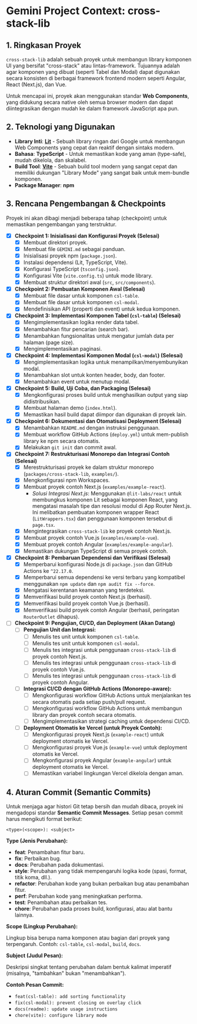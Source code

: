 # Gemini Project Context: cross-stack-lib

## 1. Ringkasan Proyek

`cross-stack-lib` adalah sebuah proyek untuk membangun library komponen UI yang bersifat "cross-stack" atau lintas-framework. Tujuannya adalah agar komponen yang dibuat (seperti Tabel dan Modal) dapat digunakan secara konsisten di berbagai framework frontend modern seperti Angular, React (Next.js), dan Vue.

Untuk mencapai ini, proyek akan menggunakan standar **Web Components**, yang didukung secara native oleh semua browser modern dan dapat diintegrasikan dengan mudah ke dalam framework JavaScript apa pun.

## 2. Teknologi yang Digunakan

- **Library Inti**: [**Lit**](https://lit.dev/) - Sebuah library ringan dari Google untuk membangun Web Components yang cepat dan reaktif dengan sintaks modern.
- **Bahasa**: **TypeScript** - Untuk memastikan kode yang aman (type-safe), mudah dikelola, dan skalabel.
- **Build Tool**: [**Vite**](https://vitejs.dev/) - Sebuah build tool modern yang sangat cepat dan memiliki dukungan "Library Mode" yang sangat baik untuk mem-bundle komponen.
- **Package Manager**: **npm**

## 3. Rencana Pengembangan & Checkpoints

Proyek ini akan dibagi menjadi beberapa tahap (checkpoint) untuk memastikan pengembangan yang terstruktur.

-   [x] **Checkpoint 1: Inisialisasi dan Konfigurasi Proyek (Selesai)**
    -   [x] Membuat direktori proyek.
    -   [x] Membuat file `GEMINI.md` sebagai panduan.
    -   [x] Inisialisasi proyek npm (`package.json`).
    -   [x] Instalasi dependensi (Lit, TypeScript, Vite).
    -   [x] Konfigurasi TypeScript (`tsconfig.json`).
    -   [x] Konfigurasi Vite (`vite.config.ts`) untuk mode library.
    -   [x] Membuat struktur direktori awal (`src`, `src/components`).

-   [x] **Checkpoint 2: Pembuatan Komponen Awal (Selesai)**
    -   [x] Membuat file dasar untuk komponen `csl-table`.
    -   [x] Membuat file dasar untuk komponen `csl-modal`.
    -   [x] Mendefinisikan API (properti dan event) untuk kedua komponen.

-   [x] **Checkpoint 3: Implementasi Komponen Tabel (`csl-table`) (Selesai)**
    -   [x] Mengimplementasikan logika render data tabel.
    -   [x] Menambahkan fitur pencarian (search bar).
    -   [x] Menambahkan fungsionalitas untuk mengatur jumlah data per halaman (page size).
    -   [x] Mengimplementasikan paginasi.

-   [x] **Checkpoint 4: Implementasi Komponen Modal (`csl-modal`) (Selesai)**
    -   [x] Mengimplementasikan logika untuk menampilkan/menyembunyikan modal.
    -   [x] Menambahkan slot untuk konten header, body, dan footer.
    -   [x] Menambahkan event untuk menutup modal.

-   [x] **Checkpoint 5: Build, Uji Coba, dan Packaging (Selesai)**
    -   [x] Mengkonfigurasi proses build untuk menghasilkan output yang siap didistribusikan.
    -   [x] Membuat halaman demo (`index.html`).
    -   [x] Memastikan hasil build dapat diimpor dan digunakan di proyek lain.

-   [x] **Checkpoint 6: Dokumentasi dan Otomatisasi Deployment (Selesai)**
    -   [x] Menambahkan `README.md` dengan instruksi penggunaan.
    -   [x] Membuat workflow GitHub Actions (`deploy.yml`) untuk mem-publish library ke npm secara otomatis.
    -   [x] Melakukan `git init` dan commit awal.

-   [x] **Checkpoint 7: Restrukturisasi Monorepo dan Integrasi Contoh (Selesai)**
    -   [x] Merestrukturisasi proyek ke dalam struktur monorepo (`packages/cross-stack-lib`, `examples/`).
    -   [x] Mengkonfigurasi npm Workspaces.
    -   [x] Membuat proyek contoh Next.js (`examples/example-react`).
        -   *Solusi Integrasi Next.js*: Menggunakan `@lit-labs/react` untuk membungkus komponen Lit sebagai komponen React, yang mengatasi masalah tipe dan resolusi modul di App Router Next.js. Ini melibatkan pembuatan komponen wrapper React (`LitWrappers.tsx`) dan penggunaan komponen tersebut di `page.tsx`.
    -   [x] Mengintegrasikan `cross-stack-lib` ke proyek contoh Next.js.
    -   [x] Membuat proyek contoh Vue.js (`examples/example-vue`).
    -   [x] Membuat proyek contoh Angular (`examples/example-angular`).
    -   [x] Memastikan dukungan TypeScript di semua proyek contoh.

-   [x] **Checkpoint 8: Pembaruan Dependensi dan Verifikasi (Selesai)**
    -   [x] Memperbarui konfigurasi Node.js di `package.json` dan GitHub Actions ke `^22.17.0`.
    -   [x] Memperbarui semua dependensi ke versi terbaru yang kompatibel menggunakan `npm update` dan `npm audit fix --force`.
    -   [x] Mengatasi kerentanan keamanan yang terdeteksi.
    -   [x] Memverifikasi build proyek contoh Next.js (berhasil).
    -   [x] Memverifikasi build proyek contoh Vue.js (berhasil).
    -   [x] Memverifikasi build proyek contoh Angular (berhasil, peringatan `RouterOutlet` dihapus).

-   [ ] **Checkpoint 9: Pengujian, CI/CD, dan Deployment (Akan Datang)**
    -   [ ] **Pengujian Unit dan Integrasi:**
        -   [ ] Menulis tes unit untuk komponen `csl-table`.
        -   [ ] Menulis tes unit untuk komponen `csl-modal`.
        -   [ ] Menulis tes integrasi untuk penggunaan `cross-stack-lib` di proyek contoh Next.js.
        -   [ ] Menulis tes integrasi untuk penggunaan `cross-stack-lib` di proyek contoh Vue.js.
        -   [ ] Menulis tes integrasi untuk penggunaan `cross-stack-lib` di proyek contoh Angular.
    -   [ ] **Integrasi CI/CD dengan GitHub Actions (Monorepo-aware):**
        -   [ ] Mengkonfigurasi workflow GitHub Actions untuk menjalankan tes secara otomatis pada setiap push/pull request.
        -   [ ] Mengkonfigurasi workflow GitHub Actions untuk membangun library dan proyek contoh secara otomatis.
        -   [ ] Mengimplementasikan strategi caching untuk dependensi CI/CD.
    -   [ ] **Deployment Otomatis ke Vercel (untuk Proyek Contoh):**
        -   [ ] Mengkonfigurasi proyek Next.js (`example-react`) untuk deployment otomatis ke Vercel.
        -   [ ] Mengkonfigurasi proyek Vue.js (`example-vue`) untuk deployment otomatis ke Vercel.
        -   [ ] Mengkonfigurasi proyek Angular (`example-angular`) untuk deployment otomatis ke Vercel.
        -   [ ] Memastikan variabel lingkungan Vercel dikelola dengan aman.

## 4. Aturan Commit (Semantic Commits)

Untuk menjaga agar histori Git tetap bersih dan mudah dibaca, proyek ini mengadopsi standar **Semantic Commit Messages**. Setiap pesan commit harus mengikuti format berikut:

```
<type>(<scope>): <subject>
```

**Type (Jenis Perubahan):**

-   **feat**: Penambahan fitur baru.
-   **fix**: Perbaikan bug.
-   **docs**: Perubahan pada dokumentasi.
-   **style**: Perubahan yang tidak mempengaruhi logika kode (spasi, format, titik koma, dll.).
-   **refactor**: Perubahan kode yang bukan perbaikan bug atau penambahan fitur.
-   **perf**: Perubahan kode yang meningkatkan performa.
-   **test**: Penambahan atau perbaikan tes.
-   **chore**: Perubahan pada proses build, konfigurasi, atau alat bantu lainnya.

**Scope (Lingkup Perubahan):**

Lingkup bisa berupa nama komponen atau bagian dari proyek yang terpengaruh. Contoh: `csl-table`, `csl-modal`, `build`, `docs`.

**Subject (Judul Pesan):**

Deskripsi singkat tentang perubahan dalam bentuk kalimat imperatif (misalnya, "tambahkan" bukan "menambahkan").

**Contoh Pesan Commit:**

-   `feat(csl-table): add sorting functionality`
-   `fix(csl-modal): prevent closing on overlay click`
-   `docs(readme): update usage instructions`
-   `chore(vite): configure library mode`
